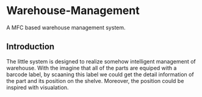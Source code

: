 # Warehouse-Management
A MFC based warehouse management system.

## Introduction
The little system is designed to realize somehow intelligent management of warehouse. With the imagine that all of the parts are equiped with a barcode label, by scaaning this label we could get the detail information of the part and its position on the shelve. Moreover, the position could be inspired with visualation.
